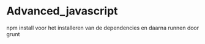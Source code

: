 # Advanced_javascript

npm install voor het installeren van de dependencies
en daarna runnen door grunt
